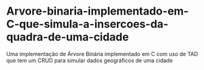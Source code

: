 # Arvore-binaria-implementado-em-C-que-simula-a-insercoes-da-quadra-de-uma-cidade
Uma implementação de Árvore Binária implementado em C com uso de TAD que tem um CRUD para simular dados geográficos de uma cidade
